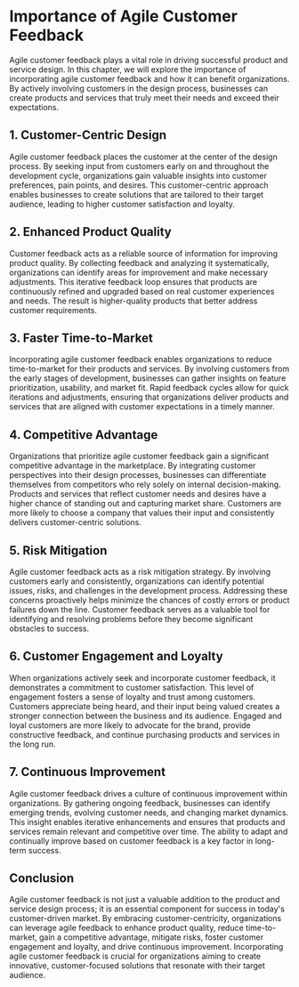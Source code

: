 Importance of Agile Customer Feedback
==============================================

Agile customer feedback plays a vital role in driving successful product and service design. In this chapter, we will explore the importance of incorporating agile customer feedback and how it can benefit organizations. By actively involving customers in the design process, businesses can create products and services that truly meet their needs and exceed their expectations.

**1. Customer-Centric Design**
------------------------------

Agile customer feedback places the customer at the center of the design process. By seeking input from customers early on and throughout the development cycle, organizations gain valuable insights into customer preferences, pain points, and desires. This customer-centric approach enables businesses to create solutions that are tailored to their target audience, leading to higher customer satisfaction and loyalty.

**2. Enhanced Product Quality**
-------------------------------

Customer feedback acts as a reliable source of information for improving product quality. By collecting feedback and analyzing it systematically, organizations can identify areas for improvement and make necessary adjustments. This iterative feedback loop ensures that products are continuously refined and upgraded based on real customer experiences and needs. The result is higher-quality products that better address customer requirements.

**3. Faster Time-to-Market**
----------------------------

Incorporating agile customer feedback enables organizations to reduce time-to-market for their products and services. By involving customers from the early stages of development, businesses can gather insights on feature prioritization, usability, and market fit. Rapid feedback cycles allow for quick iterations and adjustments, ensuring that organizations deliver products and services that are aligned with customer expectations in a timely manner.

**4. Competitive Advantage**
----------------------------

Organizations that prioritize agile customer feedback gain a significant competitive advantage in the marketplace. By integrating customer perspectives into their design processes, businesses can differentiate themselves from competitors who rely solely on internal decision-making. Products and services that reflect customer needs and desires have a higher chance of standing out and capturing market share. Customers are more likely to choose a company that values their input and consistently delivers customer-centric solutions.

**5. Risk Mitigation**
----------------------

Agile customer feedback acts as a risk mitigation strategy. By involving customers early and consistently, organizations can identify potential issues, risks, and challenges in the development process. Addressing these concerns proactively helps minimize the chances of costly errors or product failures down the line. Customer feedback serves as a valuable tool for identifying and resolving problems before they become significant obstacles to success.

**6. Customer Engagement and Loyalty**
--------------------------------------

When organizations actively seek and incorporate customer feedback, it demonstrates a commitment to customer satisfaction. This level of engagement fosters a sense of loyalty and trust among customers. Customers appreciate being heard, and their input being valued creates a stronger connection between the business and its audience. Engaged and loyal customers are more likely to advocate for the brand, provide constructive feedback, and continue purchasing products and services in the long run.

**7. Continuous Improvement**
-----------------------------

Agile customer feedback drives a culture of continuous improvement within organizations. By gathering ongoing feedback, businesses can identify emerging trends, evolving customer needs, and changing market dynamics. This insight enables iterative enhancements and ensures that products and services remain relevant and competitive over time. The ability to adapt and continually improve based on customer feedback is a key factor in long-term success.

**Conclusion**
--------------

Agile customer feedback is not just a valuable addition to the product and service design process; it is an essential component for success in today's customer-driven market. By embracing customer-centricity, organizations can leverage agile feedback to enhance product quality, reduce time-to-market, gain a competitive advantage, mitigate risks, foster customer engagement and loyalty, and drive continuous improvement. Incorporating agile customer feedback is crucial for organizations aiming to create innovative, customer-focused solutions that resonate with their target audience.

